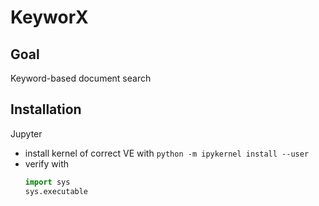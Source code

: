 <!-- [![Build Status](https://travis-ci.org/cyber-fighters/SemantiX.svg?branch=master)](https://travis-ci.org/cyber-fighters/SemantiX) -->

# KeyworX

## Goal
Keyword-based document search

## Installation

Jupyter
* install kernel of correct VE with `python -m ipykernel install --user`
* verify with 
	```python
	import sys
	sys.executable
	```
